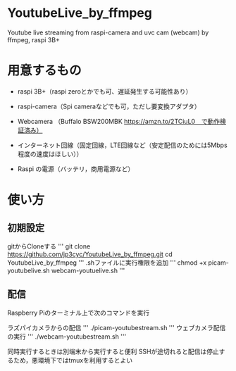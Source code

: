 # YoutubeLive_by_ffmpeg
Youtube live streaming from raspi-camera and uvc cam (webcam) by ffmpeg, raspi 3B+


# 用意するもの
- raspi 3B+（raspi zeroとかでも可、遅延発生する可能性あり）
- raspi-camera（Spi cameraなどでも可，ただし要変換アダプタ）
- Webcamera （Buffalo BSW200MBK https://amzn.to/2TCiuL0　で動作検証済み）

- インターネット回線（固定回線，LTE回線など（安定配信のためには5Mbps程度の速度はほしい））
- Raspi の電源（バッテリ，商用電源など）

# 使い方
## 初期設定
gitからCloneする
'''
git clone https://github.com/jp3cyc/YoutubeLive_by_ffmpeg.git
cd YoutubeLive_by_ffmpeg
'''
.shファイルに実行権限を追加
'''
chmod +x picam-youtubelive.sh webcam-youtuelive.sh
'''

## 配信
Raspberry Piのターミナル上で次のコマンドを実行

ラズパイカメラからの配信
'''
./picam-youtubestream.sh
'''
ウェブカメラ配信の実行
'''
./webcam-youtubestream.sh
'''

同時実行するときは別端末から実行すると便利
SSHが途切れると配信は停止するため，悪環境下ではtmuxを利用するとよい
